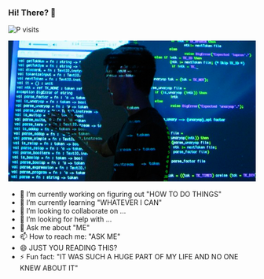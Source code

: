 ### Hi! There? 👋
<p align="left"> <img src="https://komarev.com/ghpvc/?username=Sanchitraina1999" alt="P visits" /> </p>

![Code](https://github.com/Sanchitraina1999/Sanchitraina1999/blob/master/img1.webp)

- 🔭 I’m currently working on figuring out "HOW TO DO THINGS"
- 🌱 I’m currently learning "WHATEVER I CAN"
- 👯 I’m looking to collaborate on ...
- 🤔 I’m looking for help with ...
- 💬 Ask me about "ME"
- 📫 How to reach me: "ASK ME"
- 😄 JUST YOU READING THIS?
- ⚡ Fun fact: "IT WAS SUCH A HUGE PART OF MY LIFE AND NO ONE KNEW ABOUT IT"
